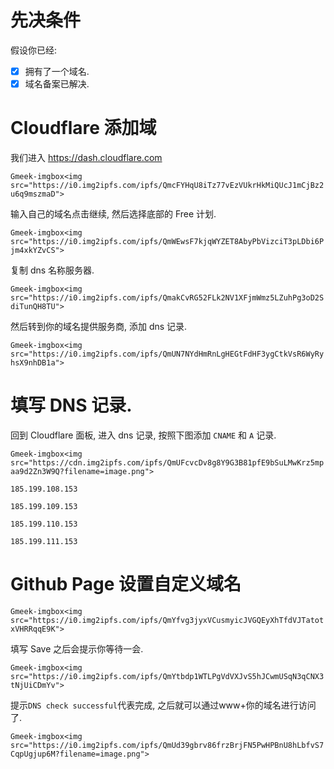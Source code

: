 # 先决条件

假设你已经:

- [x] 拥有了一个域名.
- [x] 域名备案已解决.

# Cloudflare 添加域

我们进入 https://dash.cloudflare.com

`Gmeek-imgbox<img src="https://i0.img2ipfs.com/ipfs/QmcFYHqU8iTz77vEzVUkrHkMiQUcJ1mCjBz2u6q9mszmaD">`

输入自己的域名点击继续, 然后选择底部的 Free 计划.

`Gmeek-imgbox<img src="https://i0.img2ipfs.com/ipfs/QmWEwsF7kjqWYZET8AbyPbVizciT3pLDbi6Pjm4xkYZvCS">`

复制 dns 名称服务器.

`Gmeek-imgbox<img src="https://i0.img2ipfs.com/ipfs/QmakCvRG52FLk2NV1XFjmWmz5LZuhPg3oD2SdiTunQH8TU">`

然后转到你的域名提供服务商, 添加 dns 记录.

`Gmeek-imgbox<img src="https://i0.img2ipfs.com/ipfs/QmUN7NYdHmRnLgHEGtFdHF3ygCtkVsR6WyRyhsX9nhDB1a">`

# 填写 DNS 记录.

回到 Cloudflare 面板, 进入 dns 记录, 按照下图添加 `CNAME` 和 `A` 记录.

`Gmeek-imgbox<img src="https://cdn.img2ipfs.com/ipfs/QmUFcvcDv8g8Y9G3B81pfE9bSuLMwKrz5mpaa9d2Zn3W9Q?filename=image.png">`

```
185.199.108.153

185.199.109.153

185.199.110.153

185.199.111.153
```

# Github Page 设置自定义域名

`Gmeek-imgbox<img src="https://i0.img2ipfs.com/ipfs/QmYfvg3jyxVCusmyicJVGQEyXhTfdVJTatotxVHRRqqE9K">`

填写 Save 之后会提示你等待一会.

`Gmeek-imgbox<img src="https://i0.img2ipfs.com/ipfs/QmYtbdp1WTLPgVdVXJvS5hJCwmUSqN3qCNX3tNjUiCDmYv">`

提示`DNS check successful`代表完成, 之后就可以通过www+你的域名进行访问了.

`Gmeek-imgbox<img src="https://i0.img2ipfs.com/ipfs/QmUd39gbrv86frzBrjFN5PwHPBnU8hLbfvS7CqpUgjup6M?filename=image.png">`